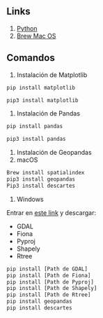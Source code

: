 ## Links

1. [Python](http://www.python.org)
1. [Brew Mac OS](https://brew.sh/index_es)

## Comandos

1. Instalación de Matplotlib
```sh
pip install matplotlib
```
```sh
pip3 install matplotlib
```

1. Instalación de Pandas
```sh
pip install pandas
```
```sh
pip3 install pandas
```

1. Instalación de Geopandas
  1. macOS
    
```sh
Brew install spatialindex
pip3 install geopandas
Pip3 install descartes
```

  1. Windows

Entrar en [este link](https://www.lfd.uci.edu/~gohlke/pythonlibs/) y descargar:
- GDAL
- Fiona
- Pyproj
- Shapely
- Rtree

```sh
pip install [Path de GDAL]
pip install [Path de Fiona]
pip install [Path de Pyproj]
pip install [Path de Shapely]
pip install [Path de Rtree]
pip install geopandas
pip install descartes
```
